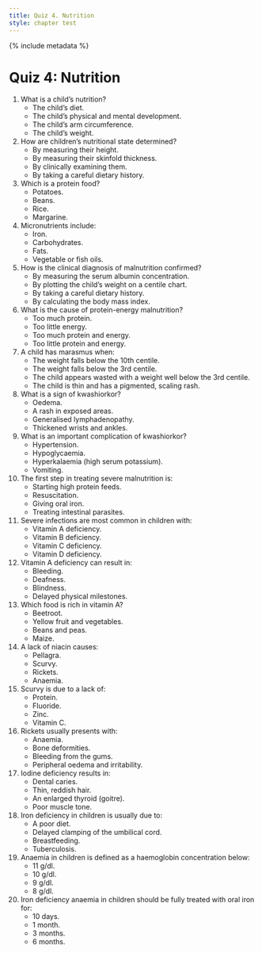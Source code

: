 ```yaml
---
title: Quiz 4. Nutrition
style: chapter test
---
```


{% include metadata %}

# Quiz 4: Nutrition

1.	What is a child’s nutrition?
	+	The child’s diet.
	-	The child’s physical and mental development.
	-	The child’s arm circumference.
	-	The child’s weight.
2.	How are children’s nutritional state determined?
	-	By measuring their height.
	-	By measuring their skinfold thickness.
	+	By clinically examining them.
	-	By taking a careful dietary history.
3.	Which is a protein food?
	-	Potatoes.
	+	Beans.
	-	Rice.
	-	Margarine.
4.	Micronutrients include:
	+	Iron.
	-	Carbohydrates.
	-	Fats.
	-	Vegetable or fish oils.
5.	How is the clinical diagnosis of malnutrition confirmed?
	-	By measuring the serum albumin concentration.
	-	By plotting the child’s weight on a centile chart.
	+	By taking a careful dietary history.
	-	By calculating the body mass index.
6.	What is the cause of protein-energy malnutrition?
	-	Too much protein.
	-	Too little energy.
	-	Too much protein and energy.
	+	Too little protein and energy.
7.	A child has marasmus when:
	-	The weight falls below the 10th centile.
	-	The weight falls below the 3rd centile.
	+	The child appears wasted with a weight well below the 3rd centile.
	-	The child is thin and has a pigmented, scaling rash.
8.	What is a sign of kwashiorkor?
	+	Oedema.
	-	A rash in exposed areas.
	-	Generalised lymphadenopathy.
	-	Thickened wrists and ankles.
9.	What is an important complication of kwashiorkor?
	-	Hypertension.
	+	Hypoglycaemia.
	-	Hyperkalaemia (high serum potassium).
	-	Vomiting.
10.	The first step in treating severe malnutrition is:
	-	Starting high protein feeds.
	+	Resuscitation.
	-	Giving oral iron.
	-	Treating intestinal parasites.
11.	Severe infections are most common in children with:
	+	Vitamin A deficiency.
	-	Vitamin B deficiency.
	-	Vitamin C deficiency.
	-	Vitamin D deficiency.
12.	Vitamin A deficiency can result in:
	-	Bleeding.
	-	Deafness.
	+	Blindness.
	-	Delayed physical milestones.
13.	Which food is rich in vitamin A?
	-	Beetroot.
	+	Yellow fruit and vegetables.
	-	Beans and peas.
	-	Maize.
14.	A lack of niacin causes:
	+	Pellagra.
	-	Scurvy.
	-	Rickets.
	-	Anaemia.
15.	Scurvy is due to a lack of:
	-	Protein.
	-	Fluoride.
	-	Zinc.
	+	Vitamin C.
16.	Rickets usually presents with:
	-	Anaemia.
	+	Bone deformities.
	-	Bleeding from the gums.
	-	Peripheral oedema and irritability.
17.	Iodine deficiency results in:
	-	Dental caries.
	-	Thin, reddish hair.
	+	An enlarged thyroid (goitre).
	-	Poor muscle tone.
18.	Iron deficiency in children is usually due to:
	+	A poor diet.
	-	Delayed clamping of the umbilical cord.
	-	Breastfeeding.
	-	Tuberculosis.
19.	Anaemia in children is defined as a haemoglobin concentration below:
	-	11 g/dl.
	-	10 g/dl.
	+	9 g/dl.
	-	8 g/dl.
20.	Iron deficiency anaemia in children should be fully treated with oral iron for:
	-	10 days.
	-	1 month.
	+	3 months.
	-	6 months.
